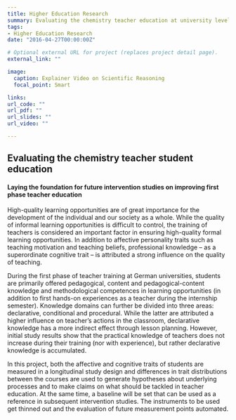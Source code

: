```yaml
---
title: Higher Education Research
summary: Evaluating the chemistry teacher education at university level regarding knowledge gain, skill growth and believe changes.
tags:
- Higher Education Research
date: "2016-04-27T00:00:00Z"

# Optional external URL for project (replaces project detail page).
external_link: ""

image:
  caption: Explainer Video on Scientific Reasoning
  focal_point: Smart

links:
url_code: ""
url_pdf: ""
url_slides: ""
url_video: ""

---
```


## Evaluating the chemistry teacher student education

#### Laying the foundation for future intervention studies on improving first phase teacher education

High-quality learning opportunities are of great importance for the development of the individual and our society as a whole. While the quality of informal learning opportunities is difficult to control, the training of teachers is considered an important factor in ensuring high-quality formal learning opportunities. In addition to affective personality traits such as teaching motivation and teaching beliefs, professional knowledge – as a superordinate cognitive trait – is attributed a strong influence on the quality of teaching.

During the first phase of teacher training at German universities, students are primarily offered pedagogical, content and pedagogical-content knowledge and methodological competences in learning opportunities (in addition to first hands-on experiences as a teacher during the internship semester). Knowledge domains can further be divided into three areas: declarative, conditional and procedural. While the latter are attributed a higher influence on teacher’s actions in the classroom, declarative knowledge has a more indirect effect through lesson planning. However, initial study results show that the practical knowledge of teachers does not increase during their training (nor with experience), but rather declarative knowledge is accumulated.

In this project, both the affective and cognitive traits of students are measured in a longitudinal study design and differences in trait distributions between the courses are used to generate hypotheses about underlying processes and to make claims on what should be tackled in teacher education. At the same time, a baseline will be set that can be used as a reference in subsequent intervention studies. The instruments to be used get thinned out and the evaluation of future measurement points automated.
